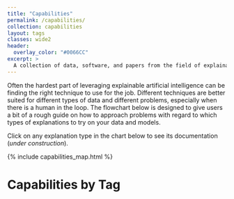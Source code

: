 ```yaml
---
title: "Capabilities"
permalink: /capabilities/
collection: capabilities
layout: tags
classes: wide2
header:
  overlay_color: "#0066CC"
excerpt: >
  A collection of data, software, and papers from the field of explainable artificial intelligence (XAI).<br />
---
```

Often the hardest part of leveraging explainable artificial intelligence can be finding the right technique to use for the job. Different techniques are better suited for different types of data and different problems, especially when there is a human in the loop. The flowchart below is designed to give users a bit of a rough guide on how to approach problems with regard to which types of explanations to try on your data and models.

Click on any explanation type in the chart below to see its documentation (*under construction*).

{% include capabilities_map.html %}

# Capabilities by Tag